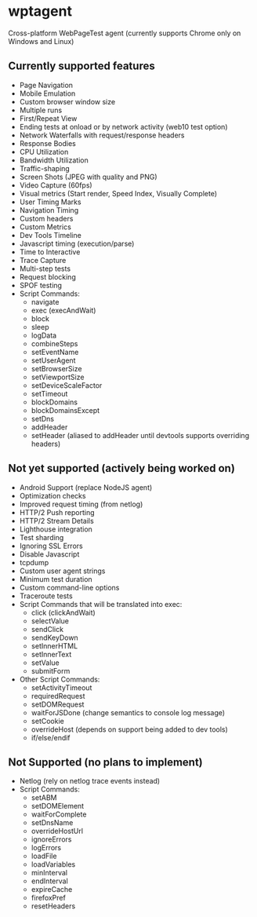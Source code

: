 # wptagent
Cross-platform WebPageTest agent (currently supports Chrome only on Windows and Linux)

## Currently supported features
* Page Navigation
* Mobile Emulation
* Custom browser window size
* Multiple runs
* First/Repeat View
* Ending tests at onload or by network activity (web10 test option)
* Network Waterfalls with request/response headers
* Response Bodies
* CPU Utilization
* Bandwidth Utilization
* Traffic-shaping
* Screen Shots (JPEG with quality and PNG)
* Video Capture (60fps)
* Visual metrics (Start render, Speed Index, Visually Complete)
* User Timing Marks
* Navigation Timing
* Custom headers
* Custom Metrics
* Dev Tools Timeline
* Javascript timing (execution/parse)
* Time to Interactive
* Trace Capture
* Multi-step tests
* Request blocking
* SPOF testing
* Script Commands:
    * navigate
    * exec (execAndWait)
    * block
    * sleep
    * logData
    * combineSteps
    * setEventName
    * setUserAgent
    * setBrowserSize
    * setViewportSize
    * setDeviceScaleFactor
    * setTimeout
    * blockDomains
    * blockDomainsExcept
    * setDns
    * addHeader
    * setHeader (aliased to addHeader until devtools supports overriding headers)

## Not yet supported (actively being worked on)
* Android Support (replace NodeJS agent)
* Optimization checks
* Improved request timing (from netlog)
* HTTP/2 Push reporting
* HTTP/2 Stream Details
* Lighthouse integration
* Test sharding
* Ignoring SSL Errors
* Disable Javascript
* tcpdump
* Custom user agent strings
* Minimum test duration
* Custom command-line options
* Traceroute tests
* Script Commands that will be translated into exec:
    * click (clickAndWait)
    * selectValue
    * sendClick
    * sendKeyDown
    * setInnerHTML
    * setInnerText
    * setValue
    * submitForm
* Other Script Commands:
    * setActivityTimeout
    * requiredRequest
    * setDOMRequest
    * waitForJSDone (change semantics to console log message)
    * setCookie
    * overrideHost (depends on support being added to dev tools)
    * if/else/endif

## Not Supported (no plans to implement)
* Netlog (rely on netlog trace events instead)
* Script Commands:
    * setABM
    * setDOMElement
    * waitForComplete
    * setDnsName
    * overrideHostUrl
    * ignoreErrors
    * logErrors
    * loadFile
    * loadVariables
    * minInterval
    * endInterval
    * expireCache
    * firefoxPref
    * resetHeaders
